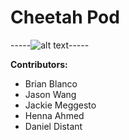 # Cheetah Pod

-----![alt text](https://cloud.githubusercontent.com/assets/12603575/8635523/17d9c398-27f4-11e5-8190-7f078239ccdc.jpg)-----


**Contributors:**
- Brian Blanco
- Jason Wang
- Jackie Meggesto
- Henna Ahmed 
- Daniel Distant


